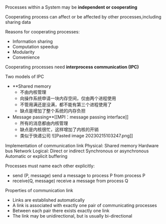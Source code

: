 Processes within a System may be **independent or cooperating**

Cooperating process can affect or be affected by other processes,including sharing data

Reasons for cooperating processes:
- Information sharing
- Computation speedup
- Modularity
- Convenience

Cooperating processes need **interprocess communication (IPC)**

Two models of IPC
- **Shared memory
	- 不由内核管理
	- 向操作系统申请一块内存空间，仅由两个进程使用
	- 不管用满还是没满，都不能有第三个进程使用了
	- 缺点是增加了整个系统的内存负担
- Message passing**[[MPI：message passing interface]]
	- 所有的消息都由内核管理
	- 缺点是内核很忙，这样增加了内核的开销
	- 类似于快递公司
![[Pasted image 20230215103247.png]]


Implementation of communication link
	Physical:
		Shared memory
		Hardware bus
		Network
	Logical:
		Direct or indirect
		Synchronous or asynchronous
		Automatic or explicit buffering

Processes must name each other explicitly:
- send (P, message) send a message to process P from process P
- receive(Q, message) receive a message from process  Q

Properties of communication link
-   ﻿﻿Links are established automatically
-   ﻿﻿A link is associated with exactly one pair of communicating processes
-   ﻿﻿Between each pair there exists exactly one link
-   ﻿﻿The link may be unidirectional, but is usually bi-directional
  
